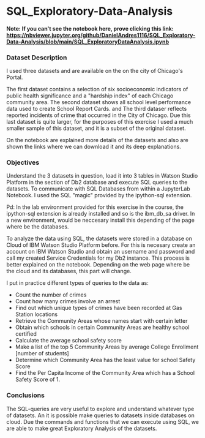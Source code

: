 # SQL_Exploratory-Data-Analysis

#### Note: If you can't see the notebook here, prove clicking this link: https://nbviewer.jupyter.org/github/DanielAndres1116/SQL_Exploratory-Data-Analysis/blob/main/SQL_ExploratoryDataAnalysis.ipynb

### Dataset Description
I used three datasets and are available on the on the city of Chicago's Portal. 

The first dataset contains a selection of six socioeconomic indicators of public health significance and a "hardship index" of each Chicago community area. The second dataset shows all school level performance data used to create School Report Cards. and The third dataser reflects reported incidents of crime that occurred in the City of Chicago. Due this last dataset is quite larger, for the purposes of this exercise I used a much smaller sample of this dataset, and it is a subset of the original dataset.

On the notebook are explained more details of the datasets and also are shown the links where we can download it and its deep explanations.

### Objectives
Understand the 3 datasets in question, load it into 3 tables in Watson Studio Platform in the section of Db2 database and execute SQL queries to the datasets. To communicate with SQL Databases from within a JupyterLab Notebook. I used the SQL "magic" provided by the ipython-sql extension.

Pd: In the lab environment provided for this exercise in the course, the ipython-sql extension is already installed and so is the ibm_db_sa driver. In a new environment, would be neccesary install this depending of the page where be the databases. 

To analyze the data using SQL, the datasets were stored in a database on Cloud of IBM Watson Studio Platform before. For this is necesary create an account on IBM Watson Studio and obtain an username and password and call my created Service Credentials for my Db2 instance. This process is better explained on the notebook. Depending on the web page where be the cloud and its databases, this part will change. 

I put in practice different types of queries to the data as:

- Count the number of crimes
- Count how many crimes involve an arrest
- Find out which unique types of crimes have been recorded at Gas Station locations
- Retrieve the Community Areas whose names start with certain letter
- Obtain which schools in certain Community Areas are healthy school certified
- Calculate the average school safety score
- Make a list of the top 5 Community Areas by average College Enrollment [number of students]
- Determine which Community Area has the least value for school Safety Score
- Find the Per Capita Income of the Community Area which has a School Safety Score of 1. 


### Conclusions

The SQL-queries are very useful to explore and understand whatever type of datasets. An it is possible make queries to datasets inside databases on cloud. Due the commands and functions that we can execute using SQL, we are able to make great Exploratory Analysis of the datasets. 




